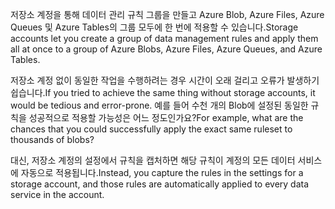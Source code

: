 <span data-ttu-id="f2253-101">저장소 계정을 통해 데이터 관리 규칙 그룹을 만들고 Azure Blob, Azure Files, Azure Queues 및 Azure Tables의 그룹 모두에 한 번에 적용할 수 있습니다.</span><span class="sxs-lookup"><span data-stu-id="f2253-101">Storage accounts let you create a group of data management rules and apply them all at once to a group of Azure Blobs, Azure Files, Azure Queues, and Azure Tables.</span></span> 

<span data-ttu-id="f2253-102">저장소 계정 없이 동일한 작업을 수행하려는 경우 시간이 오래 걸리고 오류가 발생하기 쉽습니다.</span><span class="sxs-lookup"><span data-stu-id="f2253-102">If you tried to achieve the same thing without storage accounts, it would be tedious and error-prone.</span></span> <span data-ttu-id="f2253-103">예를 들어 수천 개의 Blob에 설정된 동일한 규칙을 성공적으로 적용할 가능성은 어느 정도인가요?</span><span class="sxs-lookup"><span data-stu-id="f2253-103">For example, what are the chances that you could successfully apply the exact same ruleset to thousands of blobs?</span></span>

<span data-ttu-id="f2253-104">대신, 저장소 계정의 설정에서 규칙을 캡처하면 해당 규칙이 계정의 모든 데이터 서비스에 자동으로 적용됩니다.</span><span class="sxs-lookup"><span data-stu-id="f2253-104">Instead, you capture the rules in the settings for a storage account, and those rules are automatically applied to every data service in the account.</span></span>